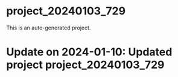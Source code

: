 # project_20240103_729

This is an auto-generated project.

# Update on 2024-01-10: Updated project project_20240103_729
